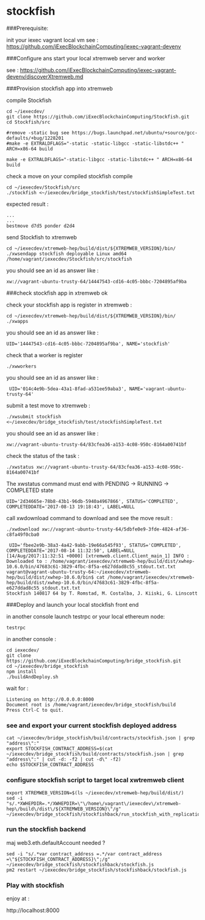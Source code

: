# stockfish


###Prerequisite:

init your iexec vagrant local vm see :
https://github.com/iExecBlockchainComputing/iexec-vagrant-devenv


###Configure ans start your local xtremweb server and worker

see : https://github.com/iExecBlockchainComputing/iexec-vagrant-devenv/discoverXtremweb.md

###Provision stockfish app into xtremweb

compile Stockfish
```
cd ~/iexecdev/
git clone https://github.com/iExecBlockchainComputing/Stockfish.git
cd Stockfish/src

#remove -static bug see https://bugs.launchpad.net/ubuntu/+source/gcc-defaults/+bug/1228201
#make -e EXTRALDFLAGS="-static -static-libgcc -static-libstdc++ " ARCH=x86-64 build

make -e EXTRALDFLAGS="-static-libgcc -static-libstdc++ " ARCH=x86-64 build

```

check a move on your compiled stockfish compile

```
cd ~/iexecdev/Stockfish/src
./stockfish <~/iexecdev/bridge_stockfish/test/stockfishSimpleTest.txt
```
expected result :

```
...
...
bestmove d7d5 ponder d2d4
```

send Stockfish to xtremweb
```
cd ~/iexecdev/xtremweb-hep/build/dist/${XTREMWEB_VERSION}/bin/
./xwsendapp stockfish deployable Linux amd64 /home/vagrant/iexecdev/Stockfish/src/stockfish

```
you should see an id as answer like :
```
xw://vagrant-ubuntu-trusty-64/14447543-cd16-4c05-bbbc-7204895af9ba
```


###check stockfish app in xtremweb ok
 
check your stockfish app is register in xtremweb :
```
cd ~/iexecdev/xtremweb-hep/build/dist/${XTREMWEB_VERSION}/bin/
./xwapps
```
you should see an id as answer like :
```
UID='14447543-cd16-4c05-bbbc-7204895af9ba', NAME='stockfish'
```
check that a worker is register 
```
./xwworkers
```
you should see an id as answer like :
```
 UID='014c4e9b-5dea-43a1-8fad-a531ee59aba3', NAME='vagrant-ubuntu-trusty-64'
```

submit a test move to xtremweb :
```
./xwsubmit stockfish <~/iexecdev/bridge_stockfish/test/stockfishSimpleTest.txt

```
you should see an id as answer like :
```
xw://vagrant-ubuntu-trusty-64/83cfea36-a153-4c08-950c-8164a00741bf
```
check the status of the task :
```
./xwstatus xw://vagrant-ubuntu-trusty-64/83cfea36-a153-4c08-950c-8164a00741bf
```

The xwstatus command must end with PENDING -> RUNNING -> COMPLETED state
```
UID='2d34665e-78b8-43b1-96db-5940a4967866', STATUS='COMPLETED', COMPLETEDDATE='2017-08-13 19:18:43', LABEL=NULL
```

call xwdownload command to download and see the move result :
```
./xwdownload xw://vagrant-ubuntu-trusty-64/5dbfe0e9-3fde-4824-af36-c8fa49f0cba0
```

```
 UID='fbee2e9b-38a3-4a42-9abb-19e66a545f93', STATUS='COMPLETED', COMPLETEDDATE='2017-08-14 11:32:50', LABEL=NULL
[14/Aug/2017:11:32:51 +0000] [xtremweb.client.Client_main_1] INFO : Downloaded to : /home/vagrant/iexecdev/xtremweb-hep/build/dist/xwhep-10.6.0/bin/47683c61-3829-4fbc-8f5a-e627ddad8c55_stdout.txt.txt
vagrant@vagrant-ubuntu-trusty-64:~/iexecdev/xtremweb-hep/build/dist/xwhep-10.6.0/bin$ cat /home/vagrant/iexecdev/xtremweb-hep/build/dist/xwhep-10.6.0/bin/47683c61-3829-4fbc-8f5a-e627ddad8c55_stdout.txt.txt
Stockfish 140817 64 by T. Romstad, M. Costalba, J. Kiiski, G. Linscott
```





###Deploy and launch your local stockfish front end

in another console launch testrpc or your local ethereum node:
```
testrpc 
```

in another console  :
```
cd iexecdev/
git clone https://github.com/iExecBlockchainComputing/bridge_stockfish.git
cd ~/iexecdev/bridge_stockfish
npm install
./buildAndDeploy.sh  

```

wait for : 
```
Listening on http://0.0.0.0:8000
Document root is /home/vagrant/iexecdev/bridge_stockfish/build
Press Ctrl-C to quit.
```

### see and export your current stockfish deployed address
```
cat ~/iexecdev/bridge_stockfish/build/contracts/stockfish.json | grep "address\":"
export STOCKFISH_CONTRACT_ADDRESS=$(cat ~/iexecdev/bridge_stockfish/build/contracts/stockfish.json | grep "address\":" | cut -d: -f2 | cut -d\" -f2)
echo $STOCKFISH_CONTRACT_ADDRESS
```

### configure stockfish script to target local xwtremweb client
```
export XTREMWEB_VERSION=$(ls ~/iexecdev/xtremweb-hep/build/dist/)
sed -i "s/.*XWHEPDIR=.*/XWHEPDIR=\"\/home\/vagrant\/iexecdev\/xtremweb-hep\/build\/dist\/${XTREMWEB_VERSION}\"/g" ~/iexecdev/bridge_stockfish/stockfishback/run_stockfish_with_replication.sh

```


### run the stockfish backend
maj web3.eth.defaultAccount needed ?
```
sed -i "s/.*var contract_address =.*/var contract_address =\"${STOCKFISH_CONTRACT_ADDRESS}\";/g" ~/iexecdev/bridge_stockfish/stockfishback/stockfish.js 
pm2 restart ~/iexecdev/bridge_stockfish/stockfishback/stockfish.js 
```

### Play with stockfish 

enjoy at :

http://localhost:8000